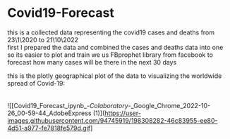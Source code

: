 # Covid19-Forecast
this is a collected data representing the covid19 cases and deaths from 23\1\2020 to 21\10\2022 
<br />
first I prepared the data and combined the cases and deaths data into one so its easier to plot and train
we us FBprophet library from facebook to forecast how many cases will be there in the next 30 days
<br />

this is the plotly geographical plot of the data to visualizing the worldwide spread of Covid-19:
<br />
<br />
<br />
![[Covid19_Forecast_ipynb_-_Colaboratory_-_Google_Chrome_2022-10-26_00-59-44_AdobeExpress (1)](https://user-images.githubusercontent.com/94745919/198308282-46c83955-ee80-4d51-a977-fe7818fe579d.gif]


